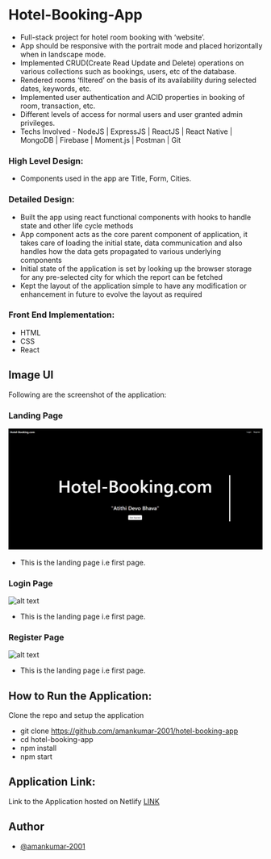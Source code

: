 
# Hotel-Booking-App

- Full-stack project for hotel room booking with ‘website’.
- App should be responsive with the portrait mode and placed horizontally when in landscape mode.
- Implemented CRUD(Create Read Update and Delete) operations on various collections such as bookings, users, etc of the database.
- Rendered rooms ‘filtered’ on the basis of its availability during selected dates, keywords, etc.
- Implemented user authentication and ACID properties in booking of room, transaction, etc.
- Different levels of access for normal users and user granted admin privileges.
- Techs Involved - NodeJS | ExpressJS | ReactJS | React Native | MongoDB | Firebase | Moment.js | Postman | Git


### High Level Design:

- Components used in the app are Title, Form, Cities.

### Detailed Design:

- Built the app using react functional components with hooks to handle state and other life cycle methods
- App component acts as the core parent component of application, it takes care of loading the initial state, data communication and also handles how the data gets propagated to various underlying components
- Initial state of the application is set by looking up the browser storage for any pre-selected city for which the report can be fetched
- Kept the layout of the application simple to have any modification or enhancement in future to evolve the layout as required

### Front End Implementation:

- HTML
- CSS
- React

## Image UI
Following are the screenshot of the application:

### Landing Page
![alt text](./client/public/landingPicture.png)
- This is the landing page i.e first page.

### Login Page
![alt text](./client/public/loginPicture.png)
- This is the landing page i.e first page.

### Register Page
![alt text](./client/public/registerPicture.png)
- This is the landing page i.e first page.


## How to Run the Application:

Clone the repo and setup the application

- git clone https://github.com/amankumar-2001/hotel-booking-app
- cd hotel-booking-app
- npm install
- npm start


## Application Link:

Link to the Application hosted on Netlify [LINK](https://hotel-booking-hnkaj9iio-amankumar-2001.vercel.app/)



## Author

- [@amankumar-2001](https://www.github.com/amankumar-2001)

